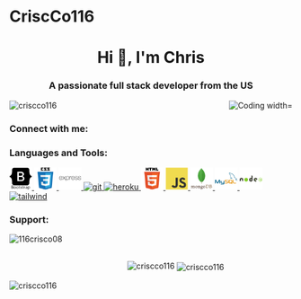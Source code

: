 # CriscCo116
<h1 align="center">Hi 👋, I'm Chris</h1>
<h3 align="center">A passionate full stack developer from the US</h3>
<img align="right" alt="Coding width="400" src="https://www.google.com/search?q=animated+coding+gif&sca_esv=583992719&rlz=1C1VDKB_enUS1064US1064&tbm=isch&source=lnms&sa=X&sqi=2&ved=2ahUKEwiOleXl8dKCAxVkLzQIHahqCfsQ_AUoAXoECAIQAw&biw=1558&bih=818&dpr=1#imgrc=zhjSEq0Xd_DH7M"

<p align="left"> <img src="https://komarev.com/ghpvc/?username=criscco116&label=Profile%20views&color=0e75b6&style=flat" alt="criscco116" /> </p>

<h3 align="left">Connect with me:</h3>
<p align="left">
</p>

<h3 align="left">Languages and Tools:</h3>
<p align="left"> <a href="https://getbootstrap.com" target="_blank" rel="noreferrer"> <img src="https://raw.githubusercontent.com/devicons/devicon/master/icons/bootstrap/bootstrap-plain-wordmark.svg" alt="bootstrap" width="40" height="40"/> </a> <a href="https://www.w3schools.com/css/" target="_blank" rel="noreferrer"> <img src="https://raw.githubusercontent.com/devicons/devicon/master/icons/css3/css3-original-wordmark.svg" alt="css3" width="40" height="40"/> </a> <a href="https://expressjs.com" target="_blank" rel="noreferrer"> <img src="https://raw.githubusercontent.com/devicons/devicon/master/icons/express/express-original-wordmark.svg" alt="express" width="40" height="40"/> </a> <a href="https://git-scm.com/" target="_blank" rel="noreferrer"> <img src="https://www.vectorlogo.zone/logos/git-scm/git-scm-icon.svg" alt="git" width="40" height="40"/> </a> <a href="https://heroku.com" target="_blank" rel="noreferrer"> <img src="https://www.vectorlogo.zone/logos/heroku/heroku-icon.svg" alt="heroku" width="40" height="40"/> </a> <a href="https://www.w3.org/html/" target="_blank" rel="noreferrer"> <img src="https://raw.githubusercontent.com/devicons/devicon/master/icons/html5/html5-original-wordmark.svg" alt="html5" width="40" height="40"/> </a> <a href="https://developer.mozilla.org/en-US/docs/Web/JavaScript" target="_blank" rel="noreferrer"> <img src="https://raw.githubusercontent.com/devicons/devicon/master/icons/javascript/javascript-original.svg" alt="javascript" width="40" height="40"/> </a> <a href="https://www.mongodb.com/" target="_blank" rel="noreferrer"> <img src="https://raw.githubusercontent.com/devicons/devicon/master/icons/mongodb/mongodb-original-wordmark.svg" alt="mongodb" width="40" height="40"/> </a> <a href="https://www.mysql.com/" target="_blank" rel="noreferrer"> <img src="https://raw.githubusercontent.com/devicons/devicon/master/icons/mysql/mysql-original-wordmark.svg" alt="mysql" width="40" height="40"/> </a> <a href="https://nodejs.org" target="_blank" rel="noreferrer"> <img src="https://raw.githubusercontent.com/devicons/devicon/master/icons/nodejs/nodejs-original-wordmark.svg" alt="nodejs" width="40" height="40"/> </a> <a href="https://tailwindcss.com/" target="_blank" rel="noreferrer"> <img src="https://www.vectorlogo.zone/logos/tailwindcss/tailwindcss-icon.svg" alt="tailwind" width="40" height="40"/> </a> </p>

<h3 align="left">Support:</h3>
<p><a href="https://www.buymeacoffee.com/116crisco08"> <img align="left" src="https://cdn.buymeacoffee.com/buttons/v2/default-yellow.png" height="50" width="210" alt="116crisco08" /></a></p><br><br>

<p><img align="left" src="https://github-readme-stats.vercel.app/api/top-langs?username=criscco116&show_icons=true&locale=en&layout=compact" alt="criscco116" /></p>

<p>&nbsp;<img align="center" src="https://github-readme-stats.vercel.app/api?username=criscco116&show_icons=true&locale=en" alt="criscco116" /></p>

<p><img align="center" src="https://github-readme-streak-stats.herokuapp.com/?user=criscco116&" alt="criscco116" /></p>
